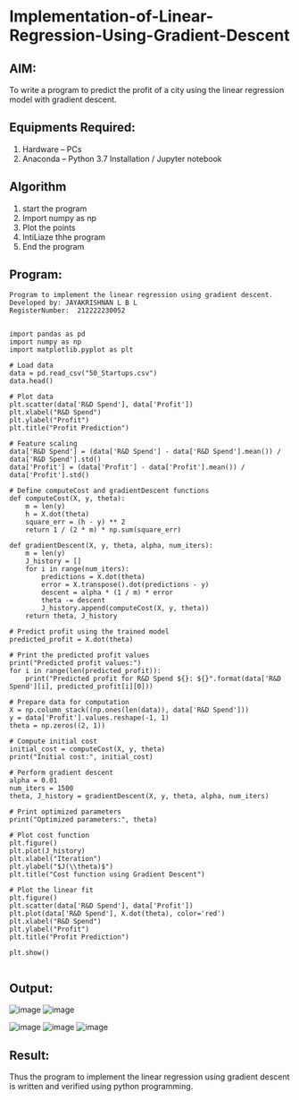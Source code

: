 # Implementation-of-Linear-Regression-Using-Gradient-Descent

## AIM:
To write a program to predict the profit of a city using the linear regression model with gradient descent.

## Equipments Required:
1. Hardware – PCs
2. Anaconda – Python 3.7 Installation / Jupyter notebook

## Algorithm
1. start the program
2. Import numpy as np
3. Plot the points
4. IntiLiaze thhe program
5. End the program

## Program:
```
Program to implement the linear regression using gradient descent.
Developed by: JAYAKRISHNAN L B L
RegisterNumber:  212222230052
```
```

import pandas as pd
import numpy as np
import matplotlib.pyplot as plt

# Load data
data = pd.read_csv("50_Startups.csv")
data.head()

# Plot data
plt.scatter(data['R&D Spend'], data['Profit'])
plt.xlabel("R&D Spend")
plt.ylabel("Profit")
plt.title("Profit Prediction")

# Feature scaling
data['R&D Spend'] = (data['R&D Spend'] - data['R&D Spend'].mean()) / data['R&D Spend'].std()
data['Profit'] = (data['Profit'] - data['Profit'].mean()) / data['Profit'].std()

# Define computeCost and gradientDescent functions
def computeCost(X, y, theta):
    m = len(y)
    h = X.dot(theta)
    square_err = (h - y) ** 2
    return 1 / (2 * m) * np.sum(square_err)

def gradientDescent(X, y, theta, alpha, num_iters):
    m = len(y)
    J_history = []
    for i in range(num_iters):
        predictions = X.dot(theta)
        error = X.transpose().dot(predictions - y)
        descent = alpha * (1 / m) * error
        theta -= descent
        J_history.append(computeCost(X, y, theta))
    return theta, J_history

# Predict profit using the trained model
predicted_profit = X.dot(theta)

# Print the predicted profit values
print("Predicted profit values:")
for i in range(len(predicted_profit)):
    print("Predicted profit for R&D Spend ${}: ${}".format(data['R&D Spend'][i], predicted_profit[i][0]))

# Prepare data for computation
X = np.column_stack((np.ones(len(data)), data['R&D Spend']))
y = data['Profit'].values.reshape(-1, 1)
theta = np.zeros((2, 1))

# Compute initial cost
initial_cost = computeCost(X, y, theta)
print("Initial cost:", initial_cost)

# Perform gradient descent
alpha = 0.01
num_iters = 1500
theta, J_history = gradientDescent(X, y, theta, alpha, num_iters)

# Print optimized parameters
print("Optimized parameters:", theta)

# Plot cost function
plt.figure()
plt.plot(J_history)
plt.xlabel("Iteration")
plt.ylabel("$J(\\theta)$")
plt.title("Cost function using Gradient Descent")

# Plot the linear fit
plt.figure()
plt.scatter(data['R&D Spend'], data['Profit'])
plt.plot(data['R&D Spend'], X.dot(theta), color='red')
plt.xlabel("R&D Spend")
plt.ylabel("Profit")
plt.title("Profit Prediction")

plt.show()


```
## Output:

![image](https://github.com/Jayakrishnan22003251/Implementation-of-Linear-Regression-Using-Gradient-Descent/assets/120232371/ac35b08e-a32a-4721-8993-06253ced866c)
![image](https://github.com/Jayakrishnan22003251/Implementation-of-Linear-Regression-Using-Gradient-Descent/assets/120232371/7cb3d0f6-e4ec-42d3-bc95-104631278144)

![image](https://github.com/Jayakrishnan22003251/Implementation-of-Linear-Regression-Using-Gradient-Descent/assets/120232371/187f654a-b0e5-4cbb-b9ee-36b09d79ecf6)
![image](https://github.com/Jayakrishnan22003251/Implementation-of-Linear-Regression-Using-Gradient-Descent/assets/120232371/4dfcd137-6b63-4b1c-a866-90098b026f8a)
![image](https://github.com/Jayakrishnan22003251/Implementation-of-Linear-Regression-Using-Gradient-Descent/assets/120232371/3acc9ddd-3055-4756-a5cc-917ba33ff5af)

## Result:
Thus the program to implement the linear regression using gradient descent is written and verified using python programming.
